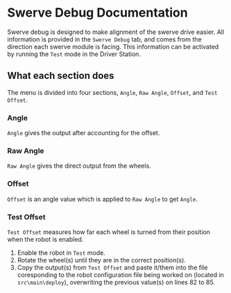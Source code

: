 # Swerve Debug Documentation

Swerve debug is designed to make alignment of the swerve drive easier. All information is provided in the `Swerve Debug` tab, and comes from the direction each swerve module is facing. This information can be activated by running the `Test` mode in the Driver Station.

## What each section does

The menu is divided into four sections, `Angle`, `Raw Angle`, `Offset`, and `Test Offset`.

### Angle

`Angle` gives the output after accounting for the offset.

### Raw Angle

`Raw Angle` gives the direct output from the wheels.

### Offset

`Offset` is an angle value which is applied to `Raw Angle` to get `Angle`.

### Test Offset

`Test Offset` measures how far each wheel is turned from their position when the robot is enabled.

1. Enable the robot in `Test` mode.
2. Rotate the wheel(s) until they are in the correct position(s).
3. Copy the output(s) from `Test Offset` and paste it/them into the file coresponding to the robot configuration file being worked on (located in `src\main\deploy`), overwriting the previous value(s) on lines 82 to 85.
